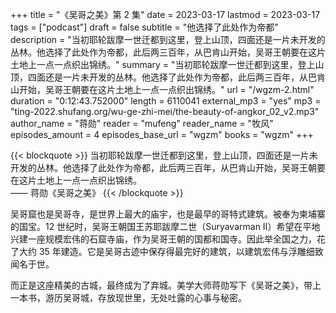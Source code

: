 +++
title = "《吴哥之美》第 2 集"
date = 2023-03-17
lastmod = 2023-03-17
tags = ["podcast"]
draft = false
subtitle = "他选择了此处作为帝都"
description = "当初耶轮跋摩一世迁都到这里，登上山顶，四面还是一片未开发的丛林。他选择了此处作为帝都，此后两三百年，从巴肯山开始，吴哥王朝要在这片土地上一点一点织出锦绣。"
summary = "当初耶轮跋摩一世迁都到这里，登上山顶，四面还是一片未开发的丛林。他选择了此处作为帝都，此后两三百年，从巴肯山开始，吴哥王朝要在这片土地上一点一点织出锦绣。"
url = "/wgzm-2.html"
duration = "0:12:43.752000"
length = 6110041
external_mp3 = "yes"
mp3 = "ting-2022.shufang.org/wu-ge-zhi-mei/the-beauty-of-angkor_02_v2.mp3"
author_name = "蒋勋"
reader = "mufeng"
reader_name = "牧风"
episodes_amount = 4
episodes_base_url = "wgzm"
books = "wgzm"
+++

{{< blockquote >}}
当初耶轮跋摩一世迁都到这里，登上山顶，四面还是一片未开发的丛林。他选择了此处作为帝都，此后两三百年，从巴肯山开始，吴哥王朝要在这片土地上一点一点织出锦绣。  
—— 蒋勋《吴哥之美》
{{< /blockquote >}}

吴哥窟也是吴哥寺，是世界上最大的庙宇，也是最早的哥特式建筑。被奉为柬埔寨的国宝。12 世纪时，吴哥王朝国王苏耶跋摩二世（Suryavarman II）希望在平地兴建一座规模宏伟的石窟寺庙，作为吴哥王朝的国都和国寺。因此举全国之力，花了大约 35 年建造。它是吴哥古迹中保存得最完好的建筑，以建筑宏伟与浮雕细致闻名于世。

而正是这座精美的古城，最终成为了弃城。美学大师蒋勋写下《吴哥之美》，带上一本书，游历吴哥城，存放现世里，无处吐露的心事与秘密。
